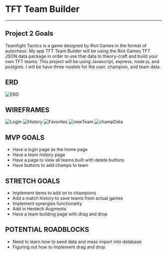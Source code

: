 # TFT Team Builder

---
## Project 2 Goals
Teamfight Tactics is a game designed by Riot Games in the format of autochess. My app TFT Team Builder will be using the Riot Games TFT JSON data package in order to use that data to theory-craft and build your own TFT teams. This project will be using Javascript, express, node.js, and postgres. I will be have three models for the user, champion, and team data.

## ERD
![ERD](ERD/ERD_Table.png)
## WIREFRAMES
![Login](wireframes/Login_Wireframe.png)
![History](wireframes/History_Wireframe.png)
![Favorites](wireframes/Favorites_Wireframe.png)
![newTeam](wireframes/newTeam_Wireframe.png)
![champData](wireframes/champData_Wireframe.png)

## MVP GOALS
- Have a login page as the home page
- Have a team history page 
- Have a page to view all teams built with delete buttons
- Have buttons to add champs to team

## STRETCH GOALS
- Implement items to add on to champions
- Add a match history to save teams from actual games
- Implement synergies functionality
- Add in Hextech Augments
- Have a team building page with drag and drop

## POTENTIAL ROADBLOCKS
- Need to learn how to seed data and mass import into database
- Figuring out how to implement drag and drop



